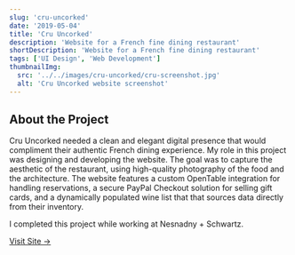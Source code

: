 ```yaml
---
slug: 'cru-uncorked'
date: '2019-05-04'
title: 'Cru Uncorked'
description: 'Website for a French fine dining restaurant'
shortDescription: 'Website for a French fine dining restaurant'
tags: ['UI Design', 'Web Development']
thumbnailImg:
  src: '../../images/cru-uncorked/cru-screenshot.jpg'
  alt: 'Cru Uncorked website screenshot'
---
```


## About the Project

Cru Uncorked needed a clean and elegant digital presence that would compliment their authentic French dining experience. My role in this project was designing and developing the website. The goal was to capture the aesthetic of the restaurant, using high-quality photography of the food and the architecture. The website features a custom OpenTable integration for handling reservations, a secure PayPal Checkout solution for selling gift cards, and a dynamically populated wine list that that sources data directly from their inventory.

I completed this project while working at Nesnadny + Schwartz.

[Visit Site &rarr;](https://cruuncorked.com)
